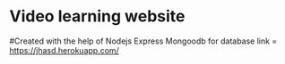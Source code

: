 ﻿# Video learning website
#Created with the help of Nodejs Express Mongoodb for database 
link = https://jhasd.herokuapp.com/
 
